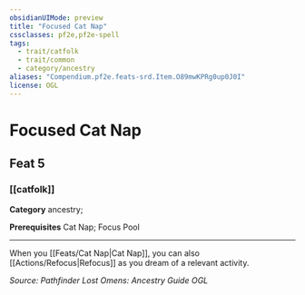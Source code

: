 ```yaml
---
obsidianUIMode: preview
title: "Focused Cat Nap"
cssclasses: pf2e,pf2e-spell
tags:
  - trait/catfolk
  - trait/common
  - category/ancestry
aliases: "Compendium.pf2e.feats-srd.Item.O89mwKPRg0up0J0I"
license: OGL
---
```

# Focused Cat Nap
## Feat 5
### [[catfolk]]

**Category** ancestry; 



**Prerequisites** Cat Nap; Focus Pool
* * *
When you [[Feats/Cat Nap|Cat Nap]], you can also [[Actions/Refocus|Refocus]] as you dream of a relevant activity.

*Source: Pathfinder Lost Omens: Ancestry Guide*
*OGL*